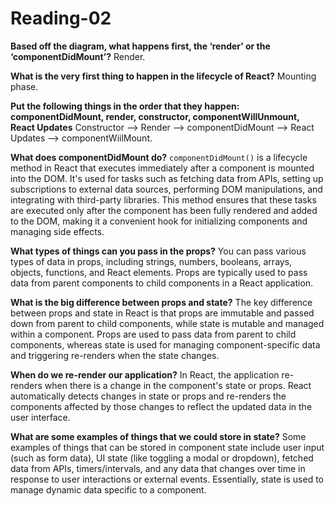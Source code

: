 # Reading-02 #

**Based off the diagram, what happens first, the ‘render’ or the ‘componentDidMount’?**
Render.

**What is the very first thing to happen in the lifecycle of React?**
Mounting phase.

**Put the following things in the order that they happen: componentDidMount, render, constructor, componentWillUnmount, React Updates**
Constructor --> Render --> componentDidMount --> React Updates --> componentWiilMount.

**What does componentDidMount do?**
`componentDidMount()` is a lifecycle method in React that executes immediately after a component is mounted into the DOM. It's used for tasks such as fetching data from APIs, setting up subscriptions to external data sources, performing DOM manipulations, and integrating with third-party libraries. This method ensures that these tasks are executed only after the component has been fully rendered and added to the DOM, making it a convenient hook for initializing components and managing side effects.

**What types of things can you pass in the props?**
You can pass various types of data in props, including strings, numbers, booleans, arrays, objects, functions, and React elements. Props are typically used to pass data from parent components to child components in a React application.

**What is the big difference between props and state?**
The key difference between props and state in React is that props are immutable and passed down from parent to child components, while state is mutable and managed within a component. Props are used to pass data from parent to child components, whereas state is used for managing component-specific data and triggering re-renders when the state changes.

**When do we re-render our application?**
In React, the application re-renders when there is a change in the component's state or props. React automatically detects changes in state or props and re-renders the components affected by those changes to reflect the updated data in the user interface.

**What are some examples of things that we could store in state?**
Some examples of things that can be stored in component state include user input (such as form data), UI state (like toggling a modal or dropdown), fetched data from APIs, timers/intervals, and any data that changes over time in response to user interactions or external events. Essentially, state is used to manage dynamic data specific to a component.